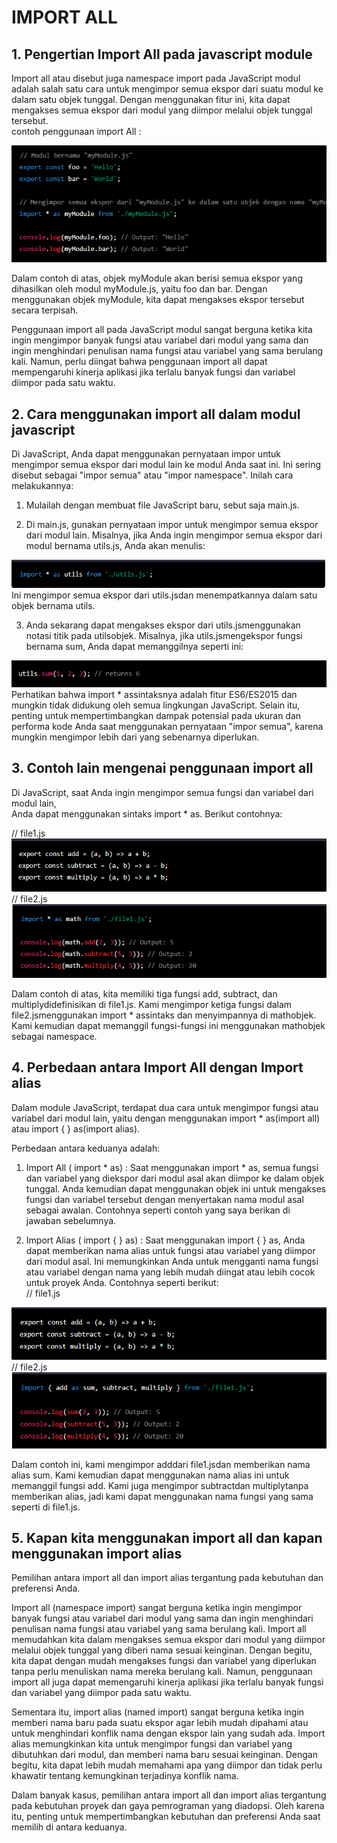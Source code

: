 # IMPORT ALL
## 1. Pengertian Import All pada javascript module
Import all atau disebut juga namespace import pada JavaScript modul adalah salah satu cara untuk mengimpor semua ekspor dari suatu modul ke dalam satu objek tunggal. Dengan menggunakan fitur ini, kita dapat mengakses semua ekspor dari modul yang diimpor melalui objek tunggal tersebut. <br>
contoh penggunaan import All :
<br>

<img src = "Contoh1.png">

Dalam contoh di atas, objek myModule akan berisi semua ekspor yang dihasilkan oleh modul myModule.js, yaitu foo dan bar. Dengan menggunakan objek myModule, kita dapat mengakses ekspor tersebut secara terpisah.

Penggunaan import all pada JavaScript modul sangat berguna ketika kita ingin mengimpor banyak fungsi atau variabel dari modul yang sama dan ingin menghindari penulisan nama fungsi atau variabel yang sama berulang kali. Namun, perlu diingat bahwa penggunaan import all dapat mempengaruhi kinerja aplikasi jika terlalu banyak fungsi dan variabel diimpor pada satu waktu.

## 2. Cara menggunakan import all dalam modul javascript
Di JavaScript, Anda dapat menggunakan pernyataan impor untuk mengimpor semua ekspor dari modul lain ke modul Anda saat ini. Ini sering disebut sebagai "impor semua" atau "impor namespace". Inilah cara melakukannya:

1. Mulailah dengan membuat file JavaScript baru, sebut saja main.js.

2. Di main.js, gunakan pernyataan impor untuk mengimpor semua ekspor dari modul lain. Misalnya, jika Anda ingin mengimpor semua ekspor dari modul bernama utils.js, Anda akan menulis:
<img src = "Contoh2.png">
Ini mengimpor semua ekspor dari utils.jsdan menempatkannya dalam satu objek bernama utils.

3. Anda sekarang dapat mengakses ekspor dari utils.jsmenggunakan notasi titik pada utilsobjek. Misalnya, jika utils.jsmengekspor fungsi bernama sum, Anda dapat memanggilnya seperti ini:
<img src = "Contoh3.png">
Perhatikan bahwa import * assintaksnya adalah fitur ES6/ES2015 dan mungkin tidak didukung oleh semua lingkungan JavaScript. Selain itu, penting untuk mempertimbangkan dampak potensial pada ukuran dan performa kode Anda saat menggunakan pernyataan "impor semua", karena mungkin mengimpor lebih dari yang sebenarnya diperlukan.<br>

## 3. Contoh lain mengenai penggunaan import all
Di JavaScript, saat Anda ingin mengimpor semua fungsi dan variabel dari modul lain, <br>
Anda dapat menggunakan sintaks import * as. Berikut contohnya:

// file1.js
<img src = "Contoh4.png">
// file2.js
<img src = "Contoh5.png">

Dalam contoh di atas, kita memiliki tiga fungsi add, subtract, dan multiplydidefinisikan di file1.js. Kami mengimpor ketiga fungsi dalam file2.jsmenggunakan import * assintaks dan menyimpannya di mathobjek. Kami kemudian dapat memanggil fungsi-fungsi ini menggunakan mathobjek sebagai namespace.

## 4. Perbedaan antara Import All dengan Import alias
Dalam module JavaScript, terdapat dua cara untuk mengimpor fungsi atau variabel dari modul lain, yaitu dengan menggunakan import * as(import all) atau import { } as(import alias).

Perbedaan antara keduanya adalah:

1. Import All ( import * as) : Saat menggunakan import * as, semua fungsi dan variabel yang diekspor dari modul asal akan diimpor ke dalam objek tunggal. Anda kemudian dapat menggunakan objek ini untuk mengakses fungsi dan variabel tersebut dengan menyertakan nama modul asal sebagai awalan. Contohnya seperti contoh yang saya berikan di jawaban sebelumnya.

2. Import Alias ​​( import { } as) : Saat menggunakan import { } as, Anda dapat memberikan nama alias untuk fungsi atau variabel yang diimpor dari modul asal. Ini memungkinkan Anda untuk mengganti nama fungsi atau variabel dengan nama yang lebih mudah diingat atau lebih cocok untuk proyek Anda. Contohnya seperti berikut:<br>
// file1.js
<img src = "Contoh6.png">
// file2.js
<img src = "Contoh7.png">

Dalam contoh ini, kami mengimpor adddari file1.jsdan memberikan nama alias sum. Kami kemudian dapat menggunakan nama alias ini untuk memanggil fungsi add. Kami juga mengimpor subtractdan multiplytanpa memberikan alias, jadi kami dapat menggunakan nama fungsi yang sama seperti di file1.js.

## 5. Kapan kita menggunakan import all dan kapan menggunakan import alias
Pemilihan antara import all dan import alias tergantung pada kebutuhan dan preferensi Anda.

Import all (namespace import) sangat berguna ketika ingin mengimpor banyak fungsi atau variabel dari modul yang sama dan ingin menghindari penulisan nama fungsi atau variabel yang sama berulang kali. Import all memudahkan kita dalam mengakses semua ekspor dari modul yang diimpor melalui objek tunggal yang diberi nama sesuai keinginan. Dengan begitu, kita dapat dengan mudah mengakses fungsi dan variabel yang diperlukan tanpa perlu menuliskan nama mereka berulang kali. Namun, penggunaan import all juga dapat memengaruhi kinerja aplikasi jika terlalu banyak fungsi dan variabel yang diimpor pada satu waktu.

Sementara itu, import alias (named import) sangat berguna ketika ingin memberi nama baru pada suatu ekspor agar lebih mudah dipahami atau untuk menghindari konflik nama dengan ekspor lain yang sudah ada. Import alias memungkinkan kita untuk mengimpor fungsi dan variabel yang dibutuhkan dari modul, dan memberi nama baru sesuai keinginan. Dengan begitu, kita dapat lebih mudah memahami apa yang diimpor dan tidak perlu khawatir tentang kemungkinan terjadinya konflik nama.

Dalam banyak kasus, pemilihan antara import all dan import alias tergantung pada kebutuhan proyek dan gaya pemrograman yang diadopsi. Oleh karena itu, penting untuk mempertimbangkan kebutuhan dan preferensi Anda saat memilih di antara keduanya.



